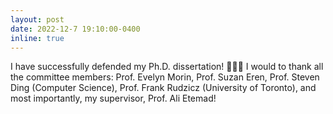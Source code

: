 ```yaml
---
layout: post
date: 2022-12-7 19:10:00-0400
inline: true
---
```

I have successfully defended my Ph.D. dissertation! 🎉🎉🎉 I would to thank all the committee members: Prof. Evelyn Morin, Prof. Suzan Eren, Prof. Steven Ding (Computer Science), Prof. Frank Rudzicz (University of Toronto), and most importantly, my supervisor, Prof. Ali Etemad! 
